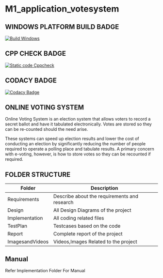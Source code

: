 # M1_application_votesystem
## WINDOWS PLATFORM BUILD BADGE
[![Build Windows](https://github.com/0110sangavi/M1_application_votesystem/actions/workflows/bulit_windows.yml/badge.svg)](https://github.com/0110sangavi/M1_application_votesystem/actions/workflows/bulit_windows.yml)

## CPP CHECK BADGE
[![Static code Cppcheck](https://github.com/0110sangavi/M1_application_votesystem/actions/workflows/cppcheck.yml/badge.svg)](https://github.com/0110sangavi/M1_application_votesystem/actions/workflows/cppcheck.yml)

## CODACY BADGE
[![Codacy Badge](https://app.codacy.com/project/badge/Grade/8fae7ccffd0b44128e4a971a15e65f67)](https://www.codacy.com/gh/0110sangavi/M1_application_votesystem/dashboard?utm_source=github.com&amp;utm_medium=referral&amp;utm_content=0110sangavi/M1_application_votesystem&amp;utm_campaign=Badge_Grade)

## ONLINE VOTING SYSTEM
Online Voting System is an election system that allows voters to record a secret ballot and have it tabulated electronically. Votes are stored so they can be re-counted should the need arise.

These systems can speed up election results and lower the cost of conducting an election by significantly reducing the number of people required to operate a polling place and tabulate results. A primary concern with e-voting, however, is how to store votes so they can be recounted if required.

## FOLDER STRUCTURE 
| Folder        |                Description                  |
| ------------- | -------------                               |
| Requirements  | Describe about the requirements and research|
| Design        | All Design Diagrams of the project          |
| Implementation| All coding related files                    |
| TestPlan      | Testcases based on the code                 |
| Report        | Complete report of the project              |
|ImagesandVideos| Videos,Images Related to the project        |

## Manual

Refer Implementation Folder For Manual